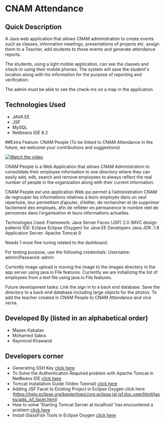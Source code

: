 # CNAM Attendance

## Quick Description

A Java web application that allows CNAM administration to create events such as classes, information meetings, presentations of projects etc. assign them to a Teacher, add students to these events and generate attendance reports.

The students, using a light mobile application, can see the classes and check-in using their mobile phones. The system will save the student's location along with his information for the purpose of reporting and verification.

The admin must be able to see the check-ins on a map in the application.

## Technologies Used
* JAVA EE
* JSF
* MySQL
* Netbeans IDE 8.2

##Extra Feature: CNAM People (To be linked to CNAM Attendance in the future, we welcome your contributions and suggestions)

[![Watch the video](https://i9.ytimg.com/vi/l4e7GhhKLfQ/mq2.jpg?sqp=CPCljOsF&rs=AOn4CLCKY-AODT4LkQ1IJlA750HFO8Xmig)](https://youtu.be/l4e7GhhKLfQ)

CNAM People is a Web Application that allows CNAM Administration to consolidate their employee information in one directory where they can easily add, edit, search and remove employees to always reflect the real number of people in the organization along with their current information.

CNAM People est une application Web qui permet à l’administration CNAM de regrouper les informations relatives à leurs employés dans un seul répertoire, leur permettant d’ajouter, d’éditer, de rechercher et de supprimer facilement des employés, afin de refléter en permanence le nombre réel de personnes dans l’organisation et leurs informations actuelles.

Technologies Used:
Framework: Java Server Faces (JSF) 2.0 (MVC design pattern)
IDE: Eclipse Eclipse (Oxygen) for Java EE Developers
Java JDK :1.8
Application Server: Apache Tomcat 9

Needs 1 more fine tuning related to the dashboard.

For testing purpose, use the following credentials: Username: admin/Password: admin

Currently image upload is moving the image to the images directory in the app server using java.io File features.
Currently we are initializing the list of employees from a text file using java.io File features.

Future development tasks: 
Link the sign in to a back end database.
Save the directory to a back end database including large objects for the photos.
To add the teacher created in CNAM People to CNAM Attendance and vice versa.

## Developed By (listed in an alphabetical order)
* Mazen Kabalan
* Mohamed Sabra
* Raymond Khawand


## Developers corner
* Generating SSH Key [click here](https://help.github.com/en/articles/generating-a-new-ssh-key-and-adding-it-to-the-ssh-agent)
* To Solve the Authentication Required problem with Apache Tomcat in NetBeans IDE [click here](http://ohmjavaclasses.blogspot.com/2011/12/netbeans-problem-for-apache-tomcat.html)
* Tomcat Installation Guide (Video Tutorial) [click here](https://youtu.be/pKMgr8uNvGM)
* Adding JSF Facet to Existing Project in Eclipse Oxygen click here (https://help.eclipse.org/kepler/topic/org.eclipse.jst.jsf.doc.user/html/tasks/add_jsf_facet.html)
* How to solve ‘Starting Tomcat Server at localhost’ has encountered a problem [click here](https://www.youtube.com/watch?v=qB3ETbAU1NY)
* Install GlassFish Tools in Eclipse Oxygen [click here](https://download.eclipse.org/glassfish-tools/1.0.0/repository/)
